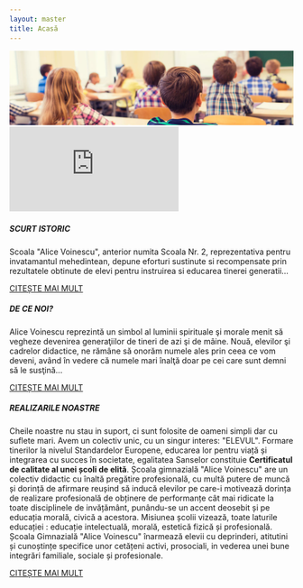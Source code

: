 ```yaml
---
layout: master
title: Acasă
---
```

<section id="home">
	<div class="container p-0 pb-3">
		<img class="bg-home" src="assets/images/main-bg.jpg">
		<iframe class="w-100 mt-3 mt-md-4" src="https://www.youtube.com/embed/d9G3_cysr3I?controls=0" frameborder="0" allow="accelerometer; autoplay; encrypted-media; gyroscope; picture-in-picture" allowfullscreen></iframe>
		<div class="card-deck mt-3 mt-md-4 text-white">
			<div class="card bg-primary">
				<div class="card-body">
					<h5 class="card-title">SCURT ISTORIC</h5>
					<p class="card-text text-justify">Scoala "Alice Voinescu", anterior numita Scoala Nr. 2, reprezentativa pentru invatamantul mehedintean, depune eforturi sustinute si recompensate prin rezultatele obtinute de elevi pentru instruirea si educarea tinerei generatii...</p>
				</div>
				<div class="card-footer">
					<a class="float-right text-primary" href="{{site.url}}/despre#istoric">CITEȘTE MAI MULT</a>
				</div>
			</div>
			<div class="card bg-danger">
				<div class="card-body">
					<h5 class="card-title">DE CE NOI?</h5>
					<p class="card-text text-justify">Alice Voinescu reprezintă un simbol al luminii spirituale şi morale menit să vegheze devenirea generaţiilor de tineri de azi şi de mâine. Nouă, elevilor şi cadrelor didactice, ne rămâne să onorăm numele ales prin ceea ce vom deveni, având în vedere că numele mari înalţă doar pe cei care sunt demni să le susţină...</p>
				</div>
				<div class="card-footer">
					<a class="float-right text-danger" href="{{site.url}}/despre#decenoi">CITEȘTE MAI MULT</a>
				</div>
			</div>
		</div>
		<div class="card-deck mt-sm-4 text-white">
			<div class="card bg-success">
				<div class="card-body">
					<h5 class="card-title">REALIZARILE NOASTRE</h5>
					<p class="card-text text-justify">Cheile noastre nu stau in suport, ci sunt folosite de oameni simpli dar cu suflete mari. Avem un colectiv unic, cu un singur interes: "ELEVUL". Formare tinerilor la nivelul Standardelor Europene, educarea lor pentru viață și integrarea cu succes în societate, egalitatea Sanselor constituie <b>Certificatul de calitate al unei școli de elită</b>. Școala gimnazială "Alice Voinescu" are un colectiv didactic cu înaltă pregătire profesională, cu multă putere de muncă și dorință de afirmare reușind să inducă elevilor pe care-i motivează dorința de realizare profesională de obținere de performanțe cât mai ridicate la toate disciplinele de invățământ, punându-se un accent deosebit și pe educația morală, civică a acestora. Misiunea școlii vizează, toate laturile educației : educație intelectuală, morală, estetică fizică și profesională. Școala Gimnazială "Alice Voinescu" înarmează elevii cu deprinderi, atitutini și cunoștințe specifice unor cetățeni activi, prosociali, in vederea unei bune integrări familiale, sociale și profesionale.</p>
				</div>
				<div class="card-footer">
					<a class="float-right text-success" href="{{site.url}}/elevi#realizari">CITEȘTE MAI MULT</a>
				</div>
			</div>
		</div>
		<div id="googlemaps" class="w-100 mt-3 mt-md-4"></div>
	</div>
</section>